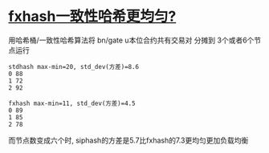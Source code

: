 # [fxhash一致性哈希更均匀?](/2024/04/rustc_hash_more_uniform_distribution_in_consistent_hashing.md)

用哈希桶/一致性哈希算法将 bn/gate u本位合约共有交易对 分摊到 3个或者6个节点运行

```
stdhash max-min=20, std_dev(方差)=8.6
0 88
1 72
2 92

fxhash max-min=11, std_dev(方差)=4.5
0 89
1 85
2 78
```

而节点数变成六个时, siphash的方差是5.7比fxhash的7.3更均匀更加负载均衡
